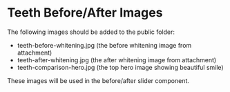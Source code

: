 # Teeth Before/After Images

The following images should be added to the public folder:
- teeth-before-whitening.jpg (the before whitening image from attachment)
- teeth-after-whitening.jpg (the after whitening image from attachment)
- teeth-comparison-hero.jpg (the top hero image showing beautiful smile)

These images will be used in the before/after slider component.
